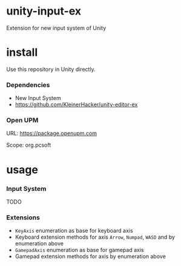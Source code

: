 # unity-input-ex
Extension for new input system of Unity

# install
Use this repository in Unity directly.

### Dependencies
* New Input System
* https://github.com/KleinerHacker/unity-editor-ex

### Open UPM
URL: https://package.openupm.com

Scope: org.pcsoft

# usage
### Input System
TODO

### Extensions
* `KeyAxis` enumeration as base for keyboard axis
* Keyboard extension methods for axis `Arrow`, `Numpad`, `WASD` and by enumeration above
* `GamepadAxis` enumeration as base for gamepad axis
* Gamepad extension methods for axis by enumeration above
